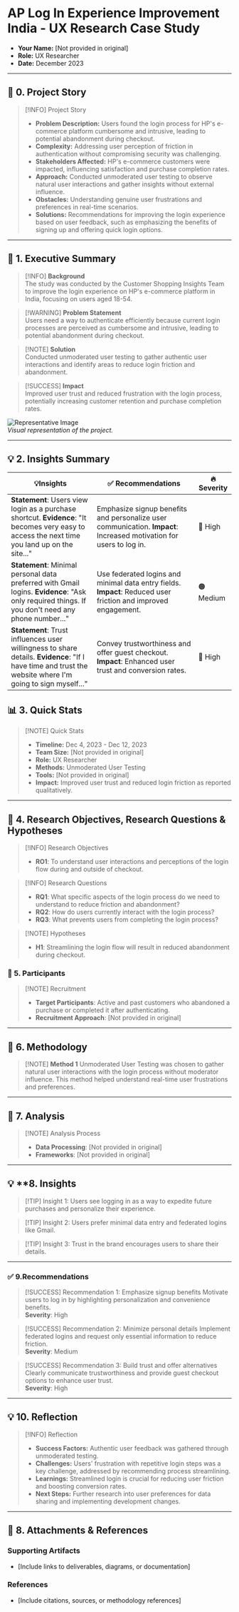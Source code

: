 # AP Log In Experience Improvement India - UX Research Case Study

- **Your Name:** [Not provided in original]  
- **Role:** UX Researcher  
- **Date:** December 2023

---

## 📖 **0. Project Story**

> [!INFO] Project Story  
> - **Problem Description:** Users found the login process for HP's e-commerce platform cumbersome and intrusive, leading to potential abandonment during checkout.  
> - **Complexity:** Addressing user perception of friction in authentication without compromising security was challenging.  
> - **Stakeholders Affected:** HP's e-commerce customers were impacted, influencing satisfaction and purchase completion rates.  
> - **Approach:** Conducted unmoderated user testing to observe natural user interactions and gather insights without external influence.  
> - **Obstacles:** Understanding genuine user frustrations and preferences in real-time scenarios.  
> - **Solutions:** Recommendations for improving the login experience based on user feedback, such as emphasizing the benefits of signing up and offering quick login options.  

---

## 💬 **1. Executive Summary**

> [!INFO] **Background**  
> The study was conducted by the Customer Shopping Insights Team to improve the login experience on HP's e-commerce platform in India, focusing on users aged 18-54.

> [!WARNING] **Problem Statement**  
> Users need a way to authenticate efficiently because current login processes are perceived as cumbersome and intrusive, leading to potential abandonment during checkout.

> [!NOTE] **Solution**  
> Conducted unmoderated user testing to gather authentic user interactions and identify areas to reduce login friction and abandonment.

> [!SUCCESS] **Impact**  
> Improved user trust and reduced frustration with the login process, potentially increasing customer retention and purchase completion rates.

![Representative Image](https://via.placeholder.com/300)  
*Visual representation of the project.*

---

## 💡 **2. Insights Summary**

| 💡**Insights**                                                        | ✅ Recommendations                                                         | 🔥 Severity                  |
| --------------------------------------------------------------------- | ------------------------------------------------------------------------- | ---------------------------- |
| **Statement**: Users view login as a purchase shortcut. **Evidence**: "It becomes very easy to access the next time you land up on the site..." | Emphasize signup benefits and personalize user communication. **Impact**: Increased motivation for users to log in. | 🔴 High |
| **Statement**: Minimal personal data preferred with Gmail logins. **Evidence**: "Ask only required things. If you don't need any phone number..." | Use federated logins and minimal data entry fields. **Impact**: Reduced user friction and improved engagement. | 🟠 Medium |
| **Statement**: Trust influences user willingness to share details. **Evidence**: "If I have time and trust the website where I'm going to sign myself..." | Convey trustworthiness and offer guest checkout. **Impact**: Enhanced user trust and conversion rates. | 🔴 High |

## 📊 **3. Quick Stats**

> [!NOTE] Quick Stats  
> - **Timeline:** Dec 4, 2023 - Dec 12, 2023  
> - **Team Size:** [Not provided in original]  
> - **Role:** UX Researcher  
> - **Methods:** Unmoderated User Testing  
> - **Tools:** [Not provided in original]  
> - **Impact:** Improved user trust and reduced login friction as reported qualitatively.  

---

## 🎯 **4. Research Objectives, Research Questions & Hypotheses**

> [!INFO] Research Objectives   
>   - **RO1**: To understand user interactions and perceptions of the login flow during and outside of checkout.  

> [!INFO] Research Questions  
>   - **RQ1**: What specific aspects of the login process do we need to understand to reduce friction and abandonment?  
>   - **RQ2**: How do users currently interact with the login process?  
>   - **RQ3**: What prevents users from completing the login process?  

> [!NOTE] Hypotheses  
> - **H1**: Streamlining the login flow will result in reduced abandonment during checkout.  

### 👥 5. **Participants**

> [!NOTE] Recruitment  
> - **Target Participants**: Active and past customers who abandoned a purchase or completed it after authenticating.  
> - **Recruitment Approach**: [Not provided in original]  

---

## 🧪 6. **Methodology**

> [!NOTE] **Method 1**
> Unmoderated User Testing was chosen to gather natural user interactions with the login process without moderator influence. This method helped understand real-time user frustrations and preferences.  

---

## 🔬 **7. Analysis**

> [!NOTE] Analysis Process  
> - **Data Processing**: [Not provided in original]  
> - **Frameworks**: [Not provided in original]  

---

## 💡 **8. Insights

> [!TIP] Insight 1: 
> Users see logging in as a way to expedite future purchases and personalize their experience.

> [!TIP] Insight 2:
> Users prefer minimal data entry and federated logins like Gmail.

> [!TIP] Insight 3: 
> Trust in the brand encourages users to share their details.

---

### ✅ 9.**Recommendations**

> [!SUCCESS] Recommendation 1: Emphasize signup benefits
> Motivate users to log in by highlighting personalization and convenience benefits.  
> **Severity**: High  

> [!SUCCESS] Recommendation 2: Minimize personal details
> Implement federated logins and request only essential information to reduce friction.  
> **Severity**: Medium  

> [!SUCCESS] Recommendation 3: Build trust and offer alternatives
> Clearly communicate trustworthiness and provide guest checkout options to enhance user trust.  
> **Severity**: High  

---

## 💡 **10. Reflection**

> [!INFO] Reflection  
> - **Success Factors:** Authentic user feedback was gathered through unmoderated testing.  
> - **Challenges:** Users' frustration with repetitive login steps was a key challenge, addressed by recommending process streamlining.  
> - **Learnings:** Streamlined login is crucial for reducing user friction and boosting conversion rates.  
> - **Next Steps:** Further research into user preferences for data sharing and implementing development changes.  

---

## 📎 **8. Attachments & References**

### **Supporting Artifacts**
- [Include links to deliverables, diagrams, or documentation]

### **References**
- [Include citations, sources, or methodology references]
